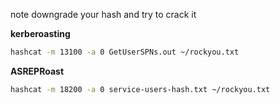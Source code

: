 
 note downgrade your hash and try to crack it

**kerberoasting**

```bash
hashcat -m 13100 -a 0 GetUserSPNs.out ~/rockyou.txt
```

**ASREPRoast**

```bash
hashcat -m 18200 -a 0 service-users-hash.txt ~/rockyou.txt
```
